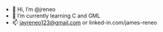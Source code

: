 - 👋 Hi, I’m @jreneo
- 🌱 I’m currently learning C and GML
- 📫 jayreneo123@gmail.com or linked-in.com/james-reneo

<!---
jreneo/jreneo is a ✨ special ✨ repository because its `README.md` (this file) appears on your GitHub profile.
You can click the Preview link to take a look at your changes.
--->
